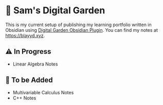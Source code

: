# 🌸 Sam's Digital Garden
This is my current setup of publishing my learning portfolio written in Obsidian using [Digital Garden Obsidian Plugin](https://github.com/oleeskild/Obsidian-Digital-Garden). 
You can find my notes at https://blayyd.xyz.

## ⚠ In Progress
- Linear Algebra Notes

## 🔮 To be Added
- Multivariable Calculus Notes
- C++ Notes
